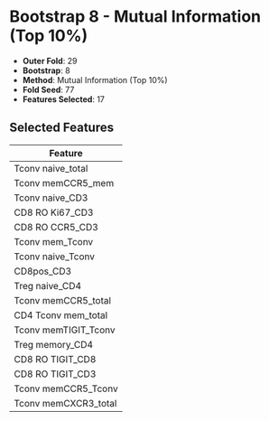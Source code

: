 # Bootstrap 8 - Mutual Information (Top 10%)

- **Outer Fold**: 29
- **Bootstrap**: 8
- **Method**: Mutual Information (Top 10%)
- **Fold Seed**: 77
- **Features Selected**: 17

## Selected Features

| Feature |
|---------|
| Tconv naive_total |
| Tconv memCCR5_mem |
| Tconv naive_CD3 |
| CD8  RO Ki67_CD3 |
| CD8 RO CCR5_CD3 |
| Tconv mem_Tconv |
| Tconv naive_Tconv |
| CD8pos_CD3 |
| Treg naive_CD4 |
| Tconv memCCR5_total |
| CD4 Tconv mem_total |
| Tconv memTIGIT_Tconv |
| Treg memory_CD4 |
| CD8 RO TIGIT_CD8 |
| CD8 RO TIGIT_CD3 |
| Tconv memCCR5_Tconv |
| Tconv memCXCR3_total |
